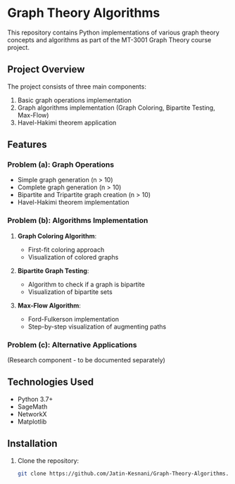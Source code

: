 # Graph Theory Algorithms

This repository contains Python implementations of various graph theory concepts and algorithms as part of the MT-3001 Graph Theory course project.

## Project Overview

The project consists of three main components:
1. Basic graph operations implementation
2. Graph algorithms implementation (Graph Coloring, Bipartite Testing, Max-Flow)
3. Havel-Hakimi theorem application

## Features

### Problem (a): Graph Operations
- Simple graph generation (n > 10)
- Complete graph generation (n > 10)
- Bipartite and Tripartite graph creation (n > 10)
- Havel-Hakimi theorem implementation

### Problem (b): Algorithms Implementation
1. **Graph Coloring Algorithm**:
   - First-fit coloring approach
   - Visualization of colored graphs

2. **Bipartite Graph Testing**:
   - Algorithm to check if a graph is bipartite
   - Visualization of bipartite sets

3. **Max-Flow Algorithm**:
   - Ford-Fulkerson implementation
   - Step-by-step visualization of augmenting paths

### Problem (c): Alternative Applications
(Research component - to be documented separately)

## Technologies Used
- Python 3.7+
- SageMath
- NetworkX
- Matplotlib

## Installation
1. Clone the repository:
   ```bash
   git clone https://github.com/Jatin-Kesnani/Graph-Theory-Algorithms.git
   ```
